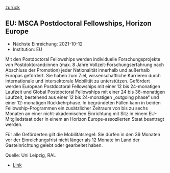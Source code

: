 [zurück](/funding/)

## EU: MSCA Postdoctoral Fellowships, Horizon Europe

* Nächste Einreichung: 2021-10-12
* Institution: EU

Mit den Postdoctoral Fellowships werden individuelle Forschungsprojekte von Postdoktorand:innen (max. 8 Jahre Vollzeit-Forschungserfahrung nach Abschluss der Promotion) jeder Nationalität innerhalb und außerhalb Europas gefördert. Sie haben zum Ziel, wissenschaftliche Karrieren durch internationale und intersektorale Mobilität zu unterstützen. Gefördert werden European Postdoctoral Fellowships mit einer 12 bis 24-monatigen Laufzeit und Global Postdoctoral Fellowships mit einer 24 bis 36-monatigen Laufzeit, bestehend aus einer 12 bis 24-monatigen „outgoing phase“ und einer 12-monatigen Rückkehrphase. In begründeten Fällen kann in beiden Fellowship-Programmen ein zusätzlicher Zeitraum von bis zu sechs Monaten an einer nicht-akademischen Einrichtung mit Sitz in einem EU-Mitgliedstaat oder in einem an Horizon Europe-assoziierten Staat beantragt werden.

Für alle Geförderten gilt die Mobilitätsregel: Sie dürfen in den 36 Monaten vor der Einreichungsfrist nicht länger als 12 Monate im Land der Gasteinrichtung gelebt oder gearbeitet haben.

Quelle: Uni Leipzig, RAL

* [Link](https://ec.europa.eu/info/funding-tenders/opportunities/portal/screen/opportunities/topic-details/horizon-msca-2021-pf-01-01;callCode=null;freeTextSearchKeyword=;matchWholeText=true;typeCodes=0,1,2;statusCodes=31094501,31094502,31094503;programmePeriod=null;programCcm2Id=43108390;programDivisionCode=43108473;focusAreaCode=null;destination=null;mission=null;geographicalZonesCode=null;programmeDivisionProspect=null;startDateLte=null;startDateGte=null;crossCuttingPriorityCode=null;cpvCode=null;performanceOfDelivery=null;sortQuery=sortStatus;orderBy=asc;onlyTenders=false;topicListKey=topicSearchTablePageState)